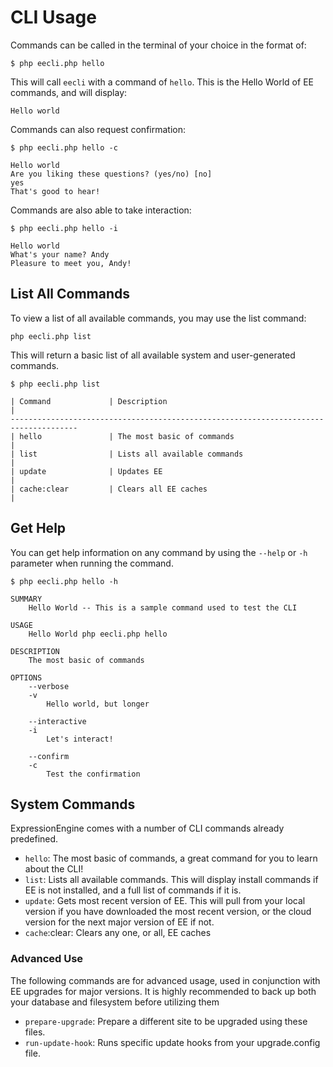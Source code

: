 # CLI Usage

Commands can be called in the terminal of your choice in the format of:

`$ php eecli.php hello`

This will call `eecli` with a command of `hello`. This is the Hello World of EE commands, and will display:

`Hello world`

Commands can also request confirmation:

```
$ php eecli.php hello -c

Hello world
Are you liking these questions? (yes/no) [no]
yes
That's good to hear!
```

Commands are also able to take interaction:

```
$ php eecli.php hello -i

Hello world
What's your name? Andy
Pleasure to meet you, Andy!
```

## List All Commands

To view a list of all available commands, you may use the list command:

`php eecli.php list`

This will return a basic list of all available system and user-generated commands.

```
$ php eecli.php list

| Command             | Description                                                 |
-------------------------------------------------------------------------------------
| hello               | The most basic of commands                                  |
| list                | Lists all available commands                                |
| update              | Updates EE                                                  |
| cache:clear         | Clears all EE caches                                        |
```

## Get Help

You can get help information on any command by using the `--help` or `-h` parameter when running the command.

```
$ php eecli.php hello -h

SUMMARY
    Hello World -- This is a sample command used to test the CLI

USAGE
    Hello World php eecli.php hello

DESCRIPTION
    The most basic of commands

OPTIONS
    --verbose
    -v
        Hello world, but longer

    --interactive
    -i
        Let's interact!

    --confirm
    -c
        Test the confirmation
```


## System Commands

ExpressionEngine comes with a number of CLI commands already predefined.

- `hello`: The most basic of commands, a great command for you to learn about the CLI!
- `list`: Lists all available commands. This will display install commands if EE is not installed, and a full list of commands if it is.
- `update`: Gets most recent version of EE. This will pull from your local version if you have downloaded the most recent version, or the cloud version for the next major version of EE if not.
- `cache`:clear: Clears any one, or all, EE caches

### Advanced Use

The following commands are for advanced usage, used in conjunction with EE upgrades for major versions. It is highly recommended to back up both your database and filesystem before utilizing them

- `prepare-upgrade`: Prepare a different site to be upgraded using these files.
- `run-update-hook`: Runs specific update hooks from your upgrade.config file.